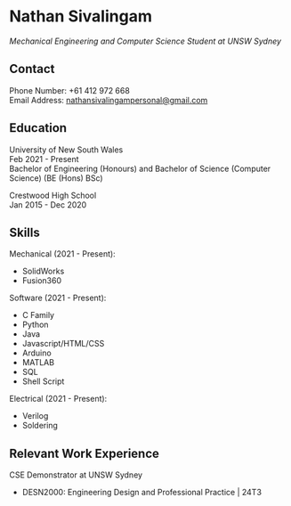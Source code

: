 # Nathan Sivalingam
_Mechanical Engineering and Computer Science Student at UNSW Sydney_
## Contact
Phone Number: +61 412 972 668 <br />
Email Address: nathansivalingampersonal@gmail.com <br />

## Education
University of New South Wales <br />
Feb 2021 - Present <br />
Bachelor of Engineering (Honours) and Bachelor of Science (Computer Science) (BE (Hons) BSc) <br />

Crestwood High School <br />
Jan 2015 - Dec 2020 <br />

## Skills
Mechanical (2021 - Present): 
- SolidWorks
- Fusion360 <br />

Software (2021 - Present):
- C Family
- Python
- Java
- Javascript/HTML/CSS
- Arduino
- MATLAB
- SQL
- Shell Script <br />

Electrical (2021 - Present):
- Verilog
- Soldering <br />

## Relevant Work Experience
CSE Demonstrator at UNSW Sydney
- DESN2000: Engineering Design and Professional Practice | 24T3
